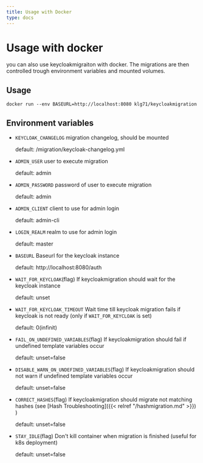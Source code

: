 ```yaml
---
title: Usage with Docker
type: docs
---
```


# Usage with docker

you can also use keycloakmigraiton with docker. The migrations are then controlled trough environment variables and mounted volumes.

## Usage
```shell script
docker run --env BASEURL=http://localhost:8080 klg71/keycloakmigration 
```

## Environment variables
- `KEYCLOAK_CHANGELOG` migration changelog, should be mounted 
   
   default: /migration/keycloak-changelog.yml 
 
- `ADMIN_USER` user to execute migration

   default: admin
   
- `ADMIN_PASSWORD` password of user to execute migration

   default: admin
   
- `ADMIN_CLIENT` client to use for admin login

   default: admin-cli
- `LOGIN_REALM` realm to use for admin login

   default: master
- `BASEURL` Baseurl for the keycloak instance

   default: http://localhost:8080/auth
- `WAIT_FOR_KEYCLOAK`(flag) If keycloakmigration should wait for the keycloak instance

   default: unset
- `WAIT_FOR_KEYCLOAK_TIMEOUT` Wait time till keycloak migration fails if keycloak is not ready (only if `WAIT_FOR_KEYCLOAK` is set)

   default:   0(infinit) 
- `FAIL_ON_UNDEFINED_VARIABLES`(flag) If keycloakmigration should fail if undefined template variables occur

   default:   unset=false
- `DISABLE_WARN_ON_UNDEFINED_VARIABLES`(flag) If keycloakmigration should not warn if undefined template variables occur

   default:   unset=false
- `CORRECT_HASHES`(flag) If keycloakmigration should migrate not matching hashes (see [Hash Troubleshooting]({{< relref "/hashmigration.md" >}}) )

   default:   unset=false
- `STAY_IDLE`(flag) Don't kill container when migration is finished (useful for k8s deployment)

   default:   unset=false
